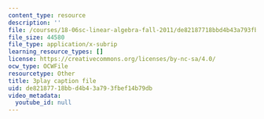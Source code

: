 ```yaml
---
content_type: resource
description: ''
file: /courses/18-06sc-linear-algebra-fall-2011/de82187718bbd4b43a793fbef14b79db_TX_vooSnhm8.srt
file_size: 44580
file_type: application/x-subrip
learning_resource_types: []
license: https://creativecommons.org/licenses/by-nc-sa/4.0/
ocw_type: OCWFile
resourcetype: Other
title: 3play caption file
uid: de821877-18bb-d4b4-3a79-3fbef14b79db
video_metadata:
  youtube_id: null
---
```

